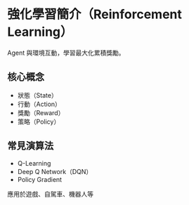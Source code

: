 # 強化學習簡介（Reinforcement Learning）

Agent 與環境互動，學習最大化累積獎勵。

## 核心概念

- 狀態（State）
- 行動（Action）
- 獎勵（Reward）
- 策略（Policy）

## 常見演算法

- Q-Learning
- Deep Q Network（DQN）
- Policy Gradient

應用於遊戲、自駕車、機器人等
